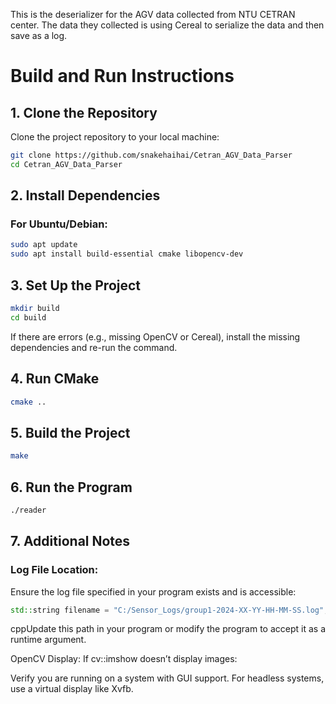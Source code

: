 This is the deserializer for the AGV data collected from NTU CETRAN center. The data they collected is using Cereal to serialize the data and then save as a log. 

# Build and Run Instructions

## 1. Clone the Repository
Clone the project repository to your local machine:
```bash
git clone https://github.com/snakehaihai/Cetran_AGV_Data_Parser
cd Cetran_AGV_Data_Parser
```

## 2. Install Dependencies

### For Ubuntu/Debian:
```bash
sudo apt update
sudo apt install build-essential cmake libopencv-dev
```

## 3. Set Up the Project
```bash
mkdir build
cd build
```

If there are errors (e.g., missing OpenCV or Cereal), install the missing dependencies and re-run the command.


## 4. Run CMake
```bash
cmake ..
```

## 5. Build the Project
```bash
make
```
## 6. Run the Program
```bash
./reader
```

## 7. Additional Notes

### Log File Location:
Ensure the log file specified in your program exists and is accessible:
```cpp
std::string filename = "C:/Sensor_Logs/group1-2024-XX-YY-HH-MM-SS.log";
```


cppUpdate this path in your program or modify the program to accept it as a runtime argument.

OpenCV Display:
If cv::imshow doesn’t display images:

Verify you are running on a system with GUI support.
For headless systems, use a virtual display like Xvfb.
